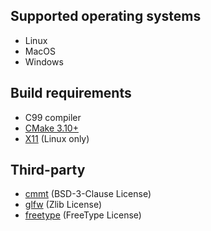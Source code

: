 ## Supported operating systems
* Linux
* MacOS
* Windows

## Build requirements
* C99 compiler
* [CMake 3.10+](https://cmake.org/)
* [X11](https://www.x.org/) (Linux only)

## Third-party
* [cmmt](https://github.com/cfnptr/cmmt) (BSD-3-Clause License)
* [glfw](https://github.com/glfw/glfw/) (Zlib License)
* [freetype](https://www.freetype.org/) (FreeType License)
